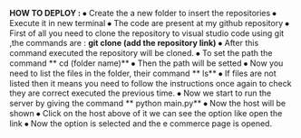 **HOW TO DEPLOY :**
⦁	Create the a new folder to insert the repositories
⦁	Execute it in new terminal
⦁	The code are present at my github repository
⦁	First of all you need to clone the repository to visual studio code using git ,the commands are :
       **git clone (add the repository link)**
⦁	After this command executed the repository will be cloned.
⦁	To set the path the command 
                  **  cd (folder name)**
⦁	Then the path will be setted 
⦁	Now you need to list the files in the folder, their command
                  **  ls**
⦁	If files  are not listed then it means you need to follow the instructions once again to check they are correct executed the previous time.
⦁	Now we start to run the server  by giving the command 
                   ** python main.py**
⦁	Now the host will be shown
⦁	Click on the host above of it we can  see the option like open the link
⦁	Now the option is selected and  the e commerce page is opened. 
